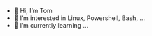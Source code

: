 - 👋 Hi, I’m Tom
- 👀 I’m interested in Linux, Powershell, Bash, ...
- 🌱 I’m currently learning ...

<!---
itssct/itssct is a ✨ special ✨ repository because its `README.md` (this file) appears on your GitHub profile.
You can click the Preview link to take a look at your changes.
--->
